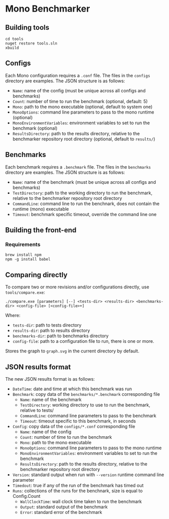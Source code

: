 # Mono Benchmarker

## Building tools

    cd tools
    nuget restore tools.sln
    xbuild

## Configs

Each Mono configuration requires a `.conf` file.  The files in the `configs` directory are examples. The JSON structure is as follows:

  - `Name`: name of the config (must be unique across all configs and benchmarks)
  - `Count`: number of time to run the benchmark (optional, default: 5)
  - `Mono`: path to the mono executable (optional, default to system one)
  - `MonoOptions`: command line parameters to pass to the mono runtime (optional)
  - `MonoEnvironmentVariables`: environment variables to set to run the benchmark (optional)
  - `ResultsDirectory`: path to the results directory, relative to the benchmarker repository root directory (optional, default to `results/`)

## Benchmarks

Each benchmark requires a `.benchmark` file. The files in the `benchmarks` directory are examples. The JSON structure is as follows:

  - `Name`: name of the benchmark (must be unique across all configs and benchmarks)
  - `TestDirectory`: path to the working directory to run the benchmark, relative to the benchmarker repository root directory
  - `CommandLine`: command line to run the benchnark, does not contain the runtime (mono) executable
  - `Timeout`: benchmark specific timeout, override the command line one

## Building the front-end

### Requirements

    brew install npm
	npm -g install babel

## Comparing directly

To compare two or more revisions and/or configurations directly, use `tools/compare.exe`:

    ./compare.exe [parameters] [--] <tests-dir> <results-dir> <benchmarks-dir> <config-file> [<config-file>+]

Where:

  - `tests-dir`: path to tests directory
  - `results-dir`: path to results directory
  - `benchmarks-dir`: path to benchmarks directory
  - `config-file`: path to a configuration file to run, there is one or more.

Stores the graph to `graph.svg` in the current directory by default.

## JSON results format

The new JSON results format is as follows:

  - `DateTime`: date and time at which this benchmark was run
  - `Benchmark`: copy data of the `benchmarks/*.benchmark` corresponding file
    - `Name`: name of the benchmark
    - `TestDirectory`: working directory to use to run the benchmark, relative to tests/
    - `CommandLine`: command line parameters to pass to the benchmark
    - `Timeout`: timeout specific to this benchmark, in seconds
  - `Config`: copy data of the `configs/*.conf` corresponding file
    - `Name`: name of the config
    - `Count`: number of time to run the benchmark
    - `Mono`: path to the mono executable
    - `MonoOptions`: command line parameters to pass to the mono runtime
    - `MonoEnvironmentVariables`: environment variables to set to run the benchmark
    - `ResultsDirectory`: path to the results directory, relative to the benchmarker repository root directory
  - `Version`: standard output when run with `--version` runtime command line parameter
  - `Timedout`: true if any of the run of the benchmark has timed out
  - `Runs`: collections of the runs for the benchnark, size is equal to Config.Count
    - `WallClockTime`: wall clock time taken to run the benchmark
    - `Output`: standard output of the benchmark
    - `Error`: standard error of the benchmark
